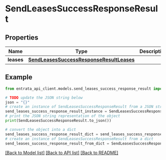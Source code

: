 # SendLeasesSuccessResponseResult


## Properties

Name | Type | Description | Notes
------------ | ------------- | ------------- | -------------
**leases** | [**SendLeasesSuccessResponseResultLeases**](SendLeasesSuccessResponseResultLeases.md) |  | 

## Example

```python
from entrata_api_client.models.send_leases_success_response_result import SendLeasesSuccessResponseResult

# TODO update the JSON string below
json = "{}"
# create an instance of SendLeasesSuccessResponseResult from a JSON string
send_leases_success_response_result_instance = SendLeasesSuccessResponseResult.from_json(json)
# print the JSON string representation of the object
print(SendLeasesSuccessResponseResult.to_json())

# convert the object into a dict
send_leases_success_response_result_dict = send_leases_success_response_result_instance.to_dict()
# create an instance of SendLeasesSuccessResponseResult from a dict
send_leases_success_response_result_from_dict = SendLeasesSuccessResponseResult.from_dict(send_leases_success_response_result_dict)
```
[[Back to Model list]](../README.md#documentation-for-models) [[Back to API list]](../README.md#documentation-for-api-endpoints) [[Back to README]](../README.md)



